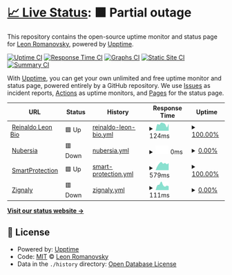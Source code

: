 # [📈 Live Status](https://reinaldoleon.github.io/upptime): <!--live status--> **🟧 Partial outage**

This repository contains the open-source uptime monitor and status page for [Leon Romanovsky](http://www.leon.nu), powered by [Upptime](https://github.com/upptime/upptime).

[![Uptime CI](https://github.com/reinaldoleon/monitoring/workflows/Uptime%20CI/badge.svg)](https://github.com/reinaldoleon/monitoring/actions?query=workflow%3A%22Uptime+CI%22)
[![Response Time CI](https://github.com/reinaldoleon/monitoring/workflows/Response%20Time%20CI/badge.svg)](https://github.com/reinaldoleon/monitoring/actions?query=workflow%3A%22Response+Time+CI%22)
[![Graphs CI](https://github.com/reinaldoleon/monitoring/workflows/Graphs%20CI/badge.svg)](https://github.com/reinaldoleon/monitoring/actions?query=workflow%3A%22Graphs+CI%22)
[![Static Site CI](https://github.com/reinaldoleon/monitoring/workflows/Static%20Site%20CI/badge.svg)](https://github.com/reinaldoleon/monitoring/actions?query=workflow%3A%22Static+Site+CI%22)
[![Summary CI](https://github.com/reinaldoleon/monitoring/workflows/Summary%20CI/badge.svg)](https://github.com/reinaldoleon/monitoring/actions?query=workflow%3A%22Summary+CI%22)

With [Upptime](https://upptime.js.org), you can get your own unlimited and free uptime monitor and status page, powered entirely by a GitHub repository. We use [Issues](https://github.com/reinaldoleon/monitoring/issues) as incident reports, [Actions](https://github.com/reinaldoleon/monitoring/actions) as uptime monitors, and [Pages](https://reinaldoleon.github.io/monitoring) for the status page.

<!--start: status pages-->
<!-- This summary is generated by Upptime (https://github.com/upptime/upptime) -->
<!-- Do not edit this manually, your changes will be overwritten -->
<!-- prettier-ignore -->
| URL | Status | History | Response Time | Uptime |
| --- | ------ | ------- | ------------- | ------ |
| <img alt="" src="https://icons.duckduckgo.com/ip3/reinaldoleon.github.io.ico" height="13"> [Reinaldo Leon Bio](https://reinaldoleon.github.io/bio/) | 🟩 Up | [reinaldo-leon-bio.yml](https://github.com/reinaldoleon/monitoring/commits/HEAD/history/reinaldo-leon-bio.yml) | <details><summary><img alt="Response time graph" src="./graphs/reinaldo-leon-bio/response-time-week.png" height="20"> 124ms</summary><br><a href="https://reinaldoleon.github.io/monitoring/history/reinaldo-leon-bio"><img alt="Response time 96" src="https://img.shields.io/endpoint?url=https%3A%2F%2Fraw.githubusercontent.com%2Freinaldoleon%2Fmonitoring%2FHEAD%2Fapi%2Freinaldo-leon-bio%2Fresponse-time.json"></a><br><a href="https://reinaldoleon.github.io/monitoring/history/reinaldo-leon-bio"><img alt="24-hour response time 76" src="https://img.shields.io/endpoint?url=https%3A%2F%2Fraw.githubusercontent.com%2Freinaldoleon%2Fmonitoring%2FHEAD%2Fapi%2Freinaldo-leon-bio%2Fresponse-time-day.json"></a><br><a href="https://reinaldoleon.github.io/monitoring/history/reinaldo-leon-bio"><img alt="7-day response time 124" src="https://img.shields.io/endpoint?url=https%3A%2F%2Fraw.githubusercontent.com%2Freinaldoleon%2Fmonitoring%2FHEAD%2Fapi%2Freinaldo-leon-bio%2Fresponse-time-week.json"></a><br><a href="https://reinaldoleon.github.io/monitoring/history/reinaldo-leon-bio"><img alt="30-day response time 108" src="https://img.shields.io/endpoint?url=https%3A%2F%2Fraw.githubusercontent.com%2Freinaldoleon%2Fmonitoring%2FHEAD%2Fapi%2Freinaldo-leon-bio%2Fresponse-time-month.json"></a><br><a href="https://reinaldoleon.github.io/monitoring/history/reinaldo-leon-bio"><img alt="1-year response time 100" src="https://img.shields.io/endpoint?url=https%3A%2F%2Fraw.githubusercontent.com%2Freinaldoleon%2Fmonitoring%2FHEAD%2Fapi%2Freinaldo-leon-bio%2Fresponse-time-year.json"></a></details> | <details><summary><a href="https://reinaldoleon.github.io/monitoring/history/reinaldo-leon-bio">100.00%</a></summary><a href="https://reinaldoleon.github.io/monitoring/history/reinaldo-leon-bio"><img alt="All-time uptime 100.00%" src="https://img.shields.io/endpoint?url=https%3A%2F%2Fraw.githubusercontent.com%2Freinaldoleon%2Fmonitoring%2FHEAD%2Fapi%2Freinaldo-leon-bio%2Fuptime.json"></a><br><a href="https://reinaldoleon.github.io/monitoring/history/reinaldo-leon-bio"><img alt="24-hour uptime 100.00%" src="https://img.shields.io/endpoint?url=https%3A%2F%2Fraw.githubusercontent.com%2Freinaldoleon%2Fmonitoring%2FHEAD%2Fapi%2Freinaldo-leon-bio%2Fuptime-day.json"></a><br><a href="https://reinaldoleon.github.io/monitoring/history/reinaldo-leon-bio"><img alt="7-day uptime 100.00%" src="https://img.shields.io/endpoint?url=https%3A%2F%2Fraw.githubusercontent.com%2Freinaldoleon%2Fmonitoring%2FHEAD%2Fapi%2Freinaldo-leon-bio%2Fuptime-week.json"></a><br><a href="https://reinaldoleon.github.io/monitoring/history/reinaldo-leon-bio"><img alt="30-day uptime 100.00%" src="https://img.shields.io/endpoint?url=https%3A%2F%2Fraw.githubusercontent.com%2Freinaldoleon%2Fmonitoring%2FHEAD%2Fapi%2Freinaldo-leon-bio%2Fuptime-month.json"></a><br><a href="https://reinaldoleon.github.io/monitoring/history/reinaldo-leon-bio"><img alt="1-year uptime 100.00%" src="https://img.shields.io/endpoint?url=https%3A%2F%2Fraw.githubusercontent.com%2Freinaldoleon%2Fmonitoring%2FHEAD%2Fapi%2Freinaldo-leon-bio%2Fuptime-year.json"></a></details>
| <img alt="" src="https://icons.duckduckgo.com/ip3/nubersia.com.ico" height="13"> [Nubersia](https://nubersia.com) | 🟥 Down | [nubersia.yml](https://github.com/reinaldoleon/monitoring/commits/HEAD/history/nubersia.yml) | <details><summary><img alt="Response time graph" src="./graphs/nubersia/response-time-week.png" height="20"> 0ms</summary><br><a href="https://reinaldoleon.github.io/monitoring/history/nubersia"><img alt="Response time 1307" src="https://img.shields.io/endpoint?url=https%3A%2F%2Fraw.githubusercontent.com%2Freinaldoleon%2Fmonitoring%2FHEAD%2Fapi%2Fnubersia%2Fresponse-time.json"></a><br><a href="https://reinaldoleon.github.io/monitoring/history/nubersia"><img alt="24-hour response time 0" src="https://img.shields.io/endpoint?url=https%3A%2F%2Fraw.githubusercontent.com%2Freinaldoleon%2Fmonitoring%2FHEAD%2Fapi%2Fnubersia%2Fresponse-time-day.json"></a><br><a href="https://reinaldoleon.github.io/monitoring/history/nubersia"><img alt="7-day response time 0" src="https://img.shields.io/endpoint?url=https%3A%2F%2Fraw.githubusercontent.com%2Freinaldoleon%2Fmonitoring%2FHEAD%2Fapi%2Fnubersia%2Fresponse-time-week.json"></a><br><a href="https://reinaldoleon.github.io/monitoring/history/nubersia"><img alt="30-day response time 0" src="https://img.shields.io/endpoint?url=https%3A%2F%2Fraw.githubusercontent.com%2Freinaldoleon%2Fmonitoring%2FHEAD%2Fapi%2Fnubersia%2Fresponse-time-month.json"></a><br><a href="https://reinaldoleon.github.io/monitoring/history/nubersia"><img alt="1-year response time 1232" src="https://img.shields.io/endpoint?url=https%3A%2F%2Fraw.githubusercontent.com%2Freinaldoleon%2Fmonitoring%2FHEAD%2Fapi%2Fnubersia%2Fresponse-time-year.json"></a></details> | <details><summary><a href="https://reinaldoleon.github.io/monitoring/history/nubersia">0.00%</a></summary><a href="https://reinaldoleon.github.io/monitoring/history/nubersia"><img alt="All-time uptime 80.54%" src="https://img.shields.io/endpoint?url=https%3A%2F%2Fraw.githubusercontent.com%2Freinaldoleon%2Fmonitoring%2FHEAD%2Fapi%2Fnubersia%2Fuptime.json"></a><br><a href="https://reinaldoleon.github.io/monitoring/history/nubersia"><img alt="24-hour uptime 0.00%" src="https://img.shields.io/endpoint?url=https%3A%2F%2Fraw.githubusercontent.com%2Freinaldoleon%2Fmonitoring%2FHEAD%2Fapi%2Fnubersia%2Fuptime-day.json"></a><br><a href="https://reinaldoleon.github.io/monitoring/history/nubersia"><img alt="7-day uptime 0.00%" src="https://img.shields.io/endpoint?url=https%3A%2F%2Fraw.githubusercontent.com%2Freinaldoleon%2Fmonitoring%2FHEAD%2Fapi%2Fnubersia%2Fuptime-week.json"></a><br><a href="https://reinaldoleon.github.io/monitoring/history/nubersia"><img alt="30-day uptime 1.38%" src="https://img.shields.io/endpoint?url=https%3A%2F%2Fraw.githubusercontent.com%2Freinaldoleon%2Fmonitoring%2FHEAD%2Fapi%2Fnubersia%2Fuptime-month.json"></a><br><a href="https://reinaldoleon.github.io/monitoring/history/nubersia"><img alt="1-year uptime 36.59%" src="https://img.shields.io/endpoint?url=https%3A%2F%2Fraw.githubusercontent.com%2Freinaldoleon%2Fmonitoring%2FHEAD%2Fapi%2Fnubersia%2Fuptime-year.json"></a></details>
| <img alt="" src="https://icons.duckduckgo.com/ip3/smartprotection.com.ico" height="13"> [SmartProtection](https://smartprotection.com) | 🟩 Up | [smart-protection.yml](https://github.com/reinaldoleon/monitoring/commits/HEAD/history/smart-protection.yml) | <details><summary><img alt="Response time graph" src="./graphs/smart-protection/response-time-week.png" height="20"> 579ms</summary><br><a href="https://reinaldoleon.github.io/monitoring/history/smart-protection"><img alt="Response time 405" src="https://img.shields.io/endpoint?url=https%3A%2F%2Fraw.githubusercontent.com%2Freinaldoleon%2Fmonitoring%2FHEAD%2Fapi%2Fsmart-protection%2Fresponse-time.json"></a><br><a href="https://reinaldoleon.github.io/monitoring/history/smart-protection"><img alt="24-hour response time 289" src="https://img.shields.io/endpoint?url=https%3A%2F%2Fraw.githubusercontent.com%2Freinaldoleon%2Fmonitoring%2FHEAD%2Fapi%2Fsmart-protection%2Fresponse-time-day.json"></a><br><a href="https://reinaldoleon.github.io/monitoring/history/smart-protection"><img alt="7-day response time 579" src="https://img.shields.io/endpoint?url=https%3A%2F%2Fraw.githubusercontent.com%2Freinaldoleon%2Fmonitoring%2FHEAD%2Fapi%2Fsmart-protection%2Fresponse-time-week.json"></a><br><a href="https://reinaldoleon.github.io/monitoring/history/smart-protection"><img alt="30-day response time 490" src="https://img.shields.io/endpoint?url=https%3A%2F%2Fraw.githubusercontent.com%2Freinaldoleon%2Fmonitoring%2FHEAD%2Fapi%2Fsmart-protection%2Fresponse-time-month.json"></a><br><a href="https://reinaldoleon.github.io/monitoring/history/smart-protection"><img alt="1-year response time 406" src="https://img.shields.io/endpoint?url=https%3A%2F%2Fraw.githubusercontent.com%2Freinaldoleon%2Fmonitoring%2FHEAD%2Fapi%2Fsmart-protection%2Fresponse-time-year.json"></a></details> | <details><summary><a href="https://reinaldoleon.github.io/monitoring/history/smart-protection">100.00%</a></summary><a href="https://reinaldoleon.github.io/monitoring/history/smart-protection"><img alt="All-time uptime 99.74%" src="https://img.shields.io/endpoint?url=https%3A%2F%2Fraw.githubusercontent.com%2Freinaldoleon%2Fmonitoring%2FHEAD%2Fapi%2Fsmart-protection%2Fuptime.json"></a><br><a href="https://reinaldoleon.github.io/monitoring/history/smart-protection"><img alt="24-hour uptime 100.00%" src="https://img.shields.io/endpoint?url=https%3A%2F%2Fraw.githubusercontent.com%2Freinaldoleon%2Fmonitoring%2FHEAD%2Fapi%2Fsmart-protection%2Fuptime-day.json"></a><br><a href="https://reinaldoleon.github.io/monitoring/history/smart-protection"><img alt="7-day uptime 100.00%" src="https://img.shields.io/endpoint?url=https%3A%2F%2Fraw.githubusercontent.com%2Freinaldoleon%2Fmonitoring%2FHEAD%2Fapi%2Fsmart-protection%2Fuptime-week.json"></a><br><a href="https://reinaldoleon.github.io/monitoring/history/smart-protection"><img alt="30-day uptime 100.00%" src="https://img.shields.io/endpoint?url=https%3A%2F%2Fraw.githubusercontent.com%2Freinaldoleon%2Fmonitoring%2FHEAD%2Fapi%2Fsmart-protection%2Fuptime-month.json"></a><br><a href="https://reinaldoleon.github.io/monitoring/history/smart-protection"><img alt="1-year uptime 99.15%" src="https://img.shields.io/endpoint?url=https%3A%2F%2Fraw.githubusercontent.com%2Freinaldoleon%2Fmonitoring%2FHEAD%2Fapi%2Fsmart-protection%2Fuptime-year.json"></a></details>
| <img alt="" src="https://icons.duckduckgo.com/ip3/zignaly.com.ico" height="13"> [Zignaly](https://zignaly.com/) | 🟥 Down | [zignaly.yml](https://github.com/reinaldoleon/monitoring/commits/HEAD/history/zignaly.yml) | <details><summary><img alt="Response time graph" src="./graphs/zignaly/response-time-week.png" height="20"> 111ms</summary><br><a href="https://reinaldoleon.github.io/monitoring/history/zignaly"><img alt="Response time 177" src="https://img.shields.io/endpoint?url=https%3A%2F%2Fraw.githubusercontent.com%2Freinaldoleon%2Fmonitoring%2FHEAD%2Fapi%2Fzignaly%2Fresponse-time.json"></a><br><a href="https://reinaldoleon.github.io/monitoring/history/zignaly"><img alt="24-hour response time 89" src="https://img.shields.io/endpoint?url=https%3A%2F%2Fraw.githubusercontent.com%2Freinaldoleon%2Fmonitoring%2FHEAD%2Fapi%2Fzignaly%2Fresponse-time-day.json"></a><br><a href="https://reinaldoleon.github.io/monitoring/history/zignaly"><img alt="7-day response time 111" src="https://img.shields.io/endpoint?url=https%3A%2F%2Fraw.githubusercontent.com%2Freinaldoleon%2Fmonitoring%2FHEAD%2Fapi%2Fzignaly%2Fresponse-time-week.json"></a><br><a href="https://reinaldoleon.github.io/monitoring/history/zignaly"><img alt="30-day response time 114" src="https://img.shields.io/endpoint?url=https%3A%2F%2Fraw.githubusercontent.com%2Freinaldoleon%2Fmonitoring%2FHEAD%2Fapi%2Fzignaly%2Fresponse-time-month.json"></a><br><a href="https://reinaldoleon.github.io/monitoring/history/zignaly"><img alt="1-year response time 157" src="https://img.shields.io/endpoint?url=https%3A%2F%2Fraw.githubusercontent.com%2Freinaldoleon%2Fmonitoring%2FHEAD%2Fapi%2Fzignaly%2Fresponse-time-year.json"></a></details> | <details><summary><a href="https://reinaldoleon.github.io/monitoring/history/zignaly">0.00%</a></summary><a href="https://reinaldoleon.github.io/monitoring/history/zignaly"><img alt="All-time uptime 78.99%" src="https://img.shields.io/endpoint?url=https%3A%2F%2Fraw.githubusercontent.com%2Freinaldoleon%2Fmonitoring%2FHEAD%2Fapi%2Fzignaly%2Fuptime.json"></a><br><a href="https://reinaldoleon.github.io/monitoring/history/zignaly"><img alt="24-hour uptime 0.00%" src="https://img.shields.io/endpoint?url=https%3A%2F%2Fraw.githubusercontent.com%2Freinaldoleon%2Fmonitoring%2FHEAD%2Fapi%2Fzignaly%2Fuptime-day.json"></a><br><a href="https://reinaldoleon.github.io/monitoring/history/zignaly"><img alt="7-day uptime 0.00%" src="https://img.shields.io/endpoint?url=https%3A%2F%2Fraw.githubusercontent.com%2Freinaldoleon%2Fmonitoring%2FHEAD%2Fapi%2Fzignaly%2Fuptime-week.json"></a><br><a href="https://reinaldoleon.github.io/monitoring/history/zignaly"><img alt="30-day uptime 1.38%" src="https://img.shields.io/endpoint?url=https%3A%2F%2Fraw.githubusercontent.com%2Freinaldoleon%2Fmonitoring%2FHEAD%2Fapi%2Fzignaly%2Fuptime-month.json"></a><br><a href="https://reinaldoleon.github.io/monitoring/history/zignaly"><img alt="1-year uptime 32.69%" src="https://img.shields.io/endpoint?url=https%3A%2F%2Fraw.githubusercontent.com%2Freinaldoleon%2Fmonitoring%2FHEAD%2Fapi%2Fzignaly%2Fuptime-year.json"></a></details>

<!--end: status pages-->

[**Visit our status website →**](https://reinaldoleon.github.io/monitoring)

## 📄 License

- Powered by: [Upptime](https://github.com/upptime/upptime)
- Code: [MIT](./LICENSE) © [Leon Romanovsky](http://www.leon.nu)
- Data in the `./history` directory: [Open Database License](https://opendatacommons.org/licenses/odbl/1-0/)
